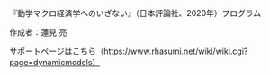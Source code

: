 『動学マクロ経済学へのいざない』（日本評論社、2020年）プログラム

作成者：蓮見 亮

サポートページはこちら（https://www.rhasumi.net/wiki/wiki.cgi?page=dynamicmodels）
